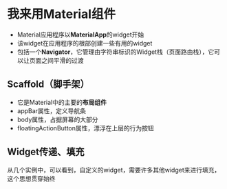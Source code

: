 # 我来用Material组件
* Material应用程序以**MaterialApp**的widget开始
* 该widget在应用程序的根部创建一些有用的widget
* 包括一个**Navigator**，它管理由字符串标识的Widget栈（页面路由栈），它可以让页面之间平滑的过渡

## Scaffold（脚手架）
* 它是Material中的主要的**布局组件**
* appBar属性，定义导航条
* body属性，占据屏幕的大部分
* floatingActionButton属性，漂浮在上层的行为按钮

## Widget传递、填充
从几个实例中，可以看到，自定义的widget，需要许多其他widget来进行填充，这个思想贯穿始终